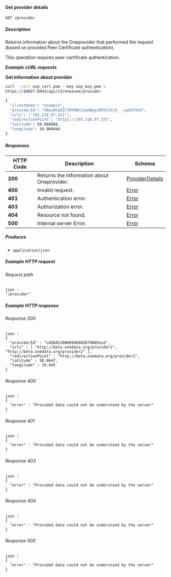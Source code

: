 
<a name="get_current_provider_details"></a>
#### Get provider details
```
GET /provider
```


##### Description
Returns information about the Oneprovider that performed the request
(based on provided Peer Certificate authentication).

This operation requires peer certificate authentication.

***Example cURL requests***

**Get information about provider**
```bash
curl --cert ozp_cert.pem --key ozp_key.pem \
https://$HOST:8443/api/v3/onezone/provider

{
  "clientName": "example",
  "providerId": "H8ez0CwDZ7JMYRWn1ipmBpgJHPXzIXj0__-upGkf9tk",
  "urls": ["195.216.97.151"],
  "redirectionPoint": "https://195.216.97.151",
  "latitude": 50.068968,
  "longitude": 19.909444
}
```


##### Responses

|HTTP Code|Description|Schema|
|---|---|---|
|**200**|Returns the information about Oneprovider.|[ProviderDetails](../definitions/ProviderDetails.md#providerdetails)|
|**400**|Invalid request.|[Error](../definitions/Error.md#error)|
|**401**|Authentication error.|[Error](../definitions/Error.md#error)|
|**403**|Authorization error.|[Error](../definitions/Error.md#error)|
|**404**|Resource not found.|[Error](../definitions/Error.md#error)|
|**500**|Internal server Error.|[Error](../definitions/Error.md#error)|


##### Produces

* `application/json`


##### Example HTTP request

###### Request path
```
json :
"/provider"
```


##### Example HTTP response

###### Response 200
```
json :
{
  "providerId" : "LASDASJDBH89869ASD79869asd",
  "urls" : [ "http://beta.onedata.org/provider1", "http://beta.onedata.org/provider2" ],
  "redirectionPoint" : "http://beta.onedata.org/provider2",
  "latitude" : 50.0647,
  "longitude" : 19.945
}
```


###### Response 400
```
json :
{
  "error" : "Provided data could not be understood by the server"
}
```


###### Response 401
```
json :
{
  "error" : "Provided data could not be understood by the server"
}
```


###### Response 403
```
json :
{
  "error" : "Provided data could not be understood by the server"
}
```


###### Response 404
```
json :
{
  "error" : "Provided data could not be understood by the server"
}
```


###### Response 500
```
json :
{
  "error" : "Provided data could not be understood by the server"
}
```



